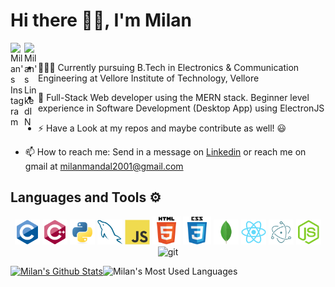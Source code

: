 # Hi there 👋🏽, I'm Milan

<a href="https://www.instagram.com/milan._.mandal/">
  <img align="left" alt="Milan's Instagram" width="22px" src="https://raw.githubusercontent.com/hussainweb/hussainweb/main/icons/instagram.png" />
</a>
<a href="https://www.linkedin.com/in/milan-mandal-2001/">
  <img align="left" alt="Milan's LinkedIN" width="22px" src="https://raw.githubusercontent.com/peterthehan/peterthehan/master/assets/linkedin.svg" />
</a>
<br/>

- 👨🏽‍💻 Currently pursuing B.Tech in Electronics & Communication Engineering at Vellore Institute of Technology, Vellore

- 🌱 Full-Stack Web developer using the MERN stack. Beginner level experience in Software Development (Desktop App) using ElectronJS

- ⚡️ Have a Look at my repos and maybe contribute as well! :smiley:

- 📫 How to reach me: Send in a message on [Linkedin](https://www.linkedin.com/in/milan-mandal-2001/) or reach me on gmail at milanmandal2001@gmail.com

## Languages and Tools ⚙
<p align="center"> 
  <a> <img src="https://raw.githubusercontent.com/devicons/devicon/master/icons/c/c-original.svg" alt="c" width="40" height="40"/></a> 
  <a> <img src="https://raw.githubusercontent.com/devicons/devicon/master/icons/cplusplus/cplusplus-original.svg" alt="cplusplus" width="40" height="40"/> </a> 
  <a> <img src="https://raw.githubusercontent.com/devicons/devicon/master/icons/python/python-original.svg" alt="python" width="40" height="40"/> </a>
  <a> <img src="https://raw.githubusercontent.com/devicons/devicon/master/icons/mysql/mysql-original.svg" alt="mysql" width="40" height="40"/> </a>
  <a> <img src="https://raw.githubusercontent.com/devicons/devicon/master/icons/javascript/javascript-original.svg" alt="javascript" width="40" height="40"/> </a>
  <a> <img src="https://raw.githubusercontent.com/devicons/devicon/master/icons/html5/html5-original-wordmark.svg" alt="html5" width="45" height="45"/> </a> 
  <a> <img src="https://raw.githubusercontent.com/devicons/devicon/master/icons/css3/css3-original-wordmark.svg" alt="css3" width="45" height="45"/> </a>  
  <a> <img width="40" height="40" src="https://raw.githubusercontent.com/devicons/devicon/master/icons/mongodb/mongodb-original.svg"/></a>
  <a> <img width="40" height="40" src="https://raw.githubusercontent.com/devicons/devicon/master/icons/react/react-original.svg"/></a>
  <a> <img width="40" height="40" src="https://raw.githubusercontent.com/devicons/devicon/master/icons/electron/electron-original.svg"/></a>
  <a> <img width="40" height="40" src="https://raw.githubusercontent.com/devicons/devicon/master/icons/nodejs/nodejs-original.svg"/></a>
  <a> <img src="https://www.vectorlogo.zone/logos/git-scm/git-scm-icon.svg" alt="git" width="40" height="40"/> </a> 
</p>

[![Milan's Github Stats](https://github-readme-stats.vercel.app/api?username=milanmandal&show_icons=true&theme=radical&width=10)](https://github.com/anuraghazra/github-readme-stats)![Milan's Most Used Languages](https://github-readme-stats.vercel.app/api/top-langs?username=milanmandal&show_icons=true&locale=en&layout=compact&theme=radical)

